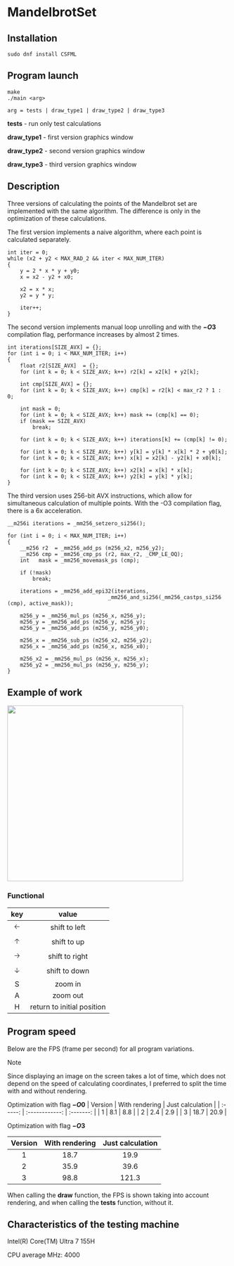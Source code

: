# MandelbrotSet

## Installation
```
sudo dnf install CSFML
```
## Program launch
```
make
./main <arg>
```
```
arg = tests | draw_type1 | draw_type2 | draw_type3
```
**tests** - run only test calculations

**draw_type1** - first version graphics window

**draw_type2** - second version graphics window

**draw_type3** - third version graphics window

## Description

Three versions of calculating the points of the Mandelbrot set are implemented with the same algorithm. The difference is only in the optimization of these calculations.

The first version implements a naive algorithm, where each point is calculated separately.
```
int iter = 0;
while (x2 + y2 < MAX_RAD_2 && iter < MAX_NUM_ITER) 
{
    y = 2 * x * y + y0;
    x = x2 - y2 + x0;

    x2 = x * x;
    y2 = y * y;

    iter++;
}
```

The second version implements manual loop unrolling and with the **$-O3$** compilation flag, performance increases by almost 2 times.
```
int iterations[SIZE_AVX] = {};
for (int i = 0; i < MAX_NUM_ITER; i++)
{
    float r2[SIZE_AVX]  = {};
    for (int k = 0; k < SIZE_AVX; k++) r2[k] = x2[k] + y2[k];

    int cmp[SIZE_AVX] = {};
    for (int k = 0; k < SIZE_AVX; k++) cmp[k] = r2[k] < max_r2 ? 1 : 0;

    int mask = 0;
    for (int k = 0; k < SIZE_AVX; k++) mask += (cmp[k] == 0);                
    if (mask == SIZE_AVX)
        break;
        
    for (int k = 0; k < SIZE_AVX; k++) iterations[k] += (cmp[k] != 0);

    for (int k = 0; k < SIZE_AVX; k++) y[k] = y[k] * x[k] * 2 + y0[k];
    for (int k = 0; k < SIZE_AVX; k++) x[k] = x2[k] - y2[k] + x0[k];

    for (int k = 0; k < SIZE_AVX; k++) x2[k] = x[k] * x[k];
    for (int k = 0; k < SIZE_AVX; k++) y2[k] = y[k] * y[k];
}
```

The third version uses 256-bit AVX instructions, which allow for simultaneous calculation of multiple points. With the -O3 compilation flag, there is a 6x acceleration.
```
__m256i iterations = _mm256_setzero_si256();

for (int i = 0; i < MAX_NUM_ITER; i++)
{
    __m256 r2  = _mm256_add_ps (m256_x2, m256_y2);
    __m256 cmp = _mm256_cmp_ps (r2, max_r2, _CMP_LE_OQ);
    int   mask = _mm256_movemask_ps (cmp);
    
    if (!mask)
        break;
        
    iterations = _mm256_add_epi32(iterations, 
                                _mm256_and_si256(_mm256_castps_si256 (cmp), active_mask));

    m256_y = _mm256_mul_ps (m256_x, m256_y);
    m256_y = _mm256_add_ps (m256_y, m256_y);
    m256_y = _mm256_add_ps (m256_y, m256_y0);

    m256_x = _mm256_sub_ps (m256_x2, m256_y2);
    m256_x = _mm256_add_ps (m256_x, m256_x0);

    m256_x2 = _mm256_mul_ps (m256_x, m256_x);
    m256_y2 = _mm256_mul_ps (m256_y, m256_y);
}
```


## Example of work

<img src="./gif/example.gif" width="400" height="400"/>

### Functional

| key | value |
| :-: | :---: |
| 🡠 | shift to left  |
| 🡡 | shift to up |
| 🡢 | shift to right |
| 🡣 | shift to down |
| S | zoom in |
| A | zoom out |
| H | return to initial position |

## Program speed

Below are the FPS (frame per second) for all program variations.

> [!Note]
> Since displaying an image on the screen takes a lot of time, which does not depend on the speed of calculating coordinates, I preferred to split the time with and without rendering.

Optimization with flag **$-O0$**
| Version | With rendering | Just calculation | 
| :-----: | :------------: | :-------: |
| 1       |       8.1      |   8.8     |
| 2       |       2.4      |   2.9     |
| 3       |       18.7     |   20.9    |

Optimization with flag **$-O3$** 

| Version | With rendering | Just calculation | 
| :-----: | :------------: | :-------: |
| 1       |        18.7    |      19.9 |
| 2       |        35.9    |      39.6 |
| 3       |        98.8    |      121.3|

When calling the **draw** function, the FPS is shown taking into account rendering, and when calling the **tests** function, without it.

## Characteristics of the testing machine

Intel(R) Core(TM) Ultra 7 155H

CPU average MHz: 4000


